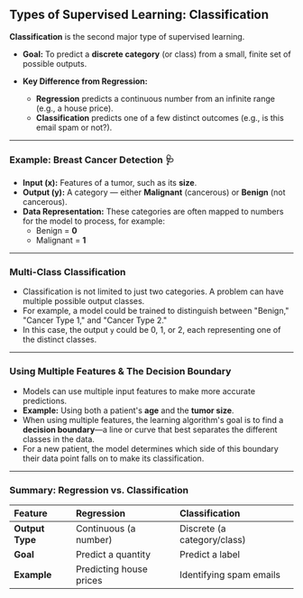 ## **Types of Supervised Learning: Classification**

**Classification** is the second major type of supervised learning.

- **Goal:** To predict a **discrete category** (or class) from a small, finite set of possible outputs.

- **Key Difference from Regression:**
  - **Regression** predicts a continuous number from an infinite range (e.g., a house price).
  - **Classification** predicts one of a few distinct outcomes (e.g., is this email spam or not?).

---

### **Example: Breast Cancer Detection 🩺**

- **Input (x):** Features of a tumor, such as its **size**.
- **Output (y):** A category — either **Malignant** (cancerous) or **Benign** (not cancerous).
- **Data Representation:** These categories are often mapped to numbers for the model to process, for example:
  - Benign = **0**
  - Malignant = **1**

---

### **Multi-Class Classification**

- Classification is not limited to just two categories. A problem can have multiple possible output classes.
- For example, a model could be trained to distinguish between "Benign," "Cancer Type 1," and "Cancer Type 2."
- In this case, the output `y` could be 0, 1, or 2, each representing one of the distinct classes.

---

### **Using Multiple Features & The Decision Boundary**

- Models can use multiple input features to make more accurate predictions.
- **Example:** Using both a patient's **age** and the **tumor size**.
- When using multiple features, the learning algorithm's goal is to find a **decision boundary**—a line or curve that best separates the different classes in the data.
- For a new patient, the model determines which side of this boundary their data point falls on to make its classification.

---

### **Summary: Regression vs. Classification**

| Feature         | **Regression**          | **Classification**          |
| :-------------- | :---------------------- | :-------------------------- |
| **Output Type** | Continuous (a number)   | Discrete (a category/class) |
| **Goal**        | Predict a quantity      | Predict a label             |
| **Example**     | Predicting house prices | Identifying spam emails     |
